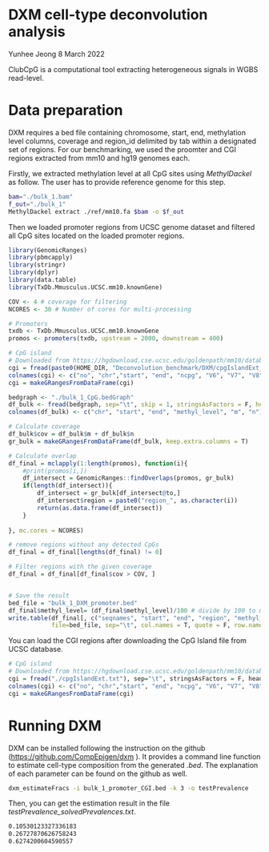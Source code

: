 DXM cell-type deconvolution analysis
================
Yunhee Jeong
8 March 2022

ClubCpG is a computational tool extracting heterogeneous signals in WGBS
read-level.

# **Data preparation**

DXM requires a bed file containing chromosome, start, end, methylation
level columns, coverage and region\_id delimited by tab within a
designated set of regions. For our benchmarking, we used the proomter
and CGI regions extracted from mm10 and hg19 genomes each.

Firstly, we extracted methylation level at all CpG sites using
*MethylDackel* as follow. The user has to provide reference genome for
this step.

``` bash
bam="./bulk_1.bam"
f_out="./bulk_1"
MethylDackel extract ./ref/mm10.fa $bam -o $f_out
```

Then we loaded promoter regions from UCSC genome dataset and filtered
all CpG sites located on the loaded promoter regions.

``` r
library(GenomicRanges)
library(pbmcapply)
library(stringr)
library(dplyr)
library(data.table)
library(TxDb.Mmusculus.UCSC.mm10.knownGene)

COV <- 4 # coverage for filtering
NCORES <- 30 # Number of cores for multi-processing

# Promoters
txdb <- TxDb.Mmusculus.UCSC.mm10.knownGene
promos <- promoters(txdb, upstream = 2000, downstream = 400)

# CpG island
# Downloaded from https://hgdownload.cse.ucsc.edu/goldenpath/mm10/database/ and https://hgdownload.cse.ucsc.edu/goldenpath/hg19/database/
cgi = fread(paste0(HOME_DIR, "Deconvolution_benchmark/DXM/cpgIslandExt_mm10.txt"), sep="\t", stringsAsFactors = F, header = F, showProgress = T)
colnames(cgi) <- c("no", "chr","start", "end", "ncpg", "V6", "V7", "V8", "V9", "V10", "V11")
cgi = makeGRangesFromDataFrame(cgi)

bedgraph <- "./bulk_1_CpG.bedGraph"
df_bulk <- fread(bedgraph, sep="\t", skip = 1, stringsAsFactors = F, header = F, nThread = NCORES, data.table = F)
colnames(df_bulk) <- c("chr", "start", "end", "methyl_level", "m", "n")

# Calculate coverage
df_bulk$cov = df_bulk$m + df_bulk$n
gr_bulk = makeGRangesFromDataFrame(df_bulk, keep.extra.columns = T)

# Calculate overlap
df_final = mclapply(1:length(promos), function(i){
    #print(promos[i,])
    df_intersect = GenomicRanges::findOverlaps(promos, gr_bulk)
    if(length(df_intersect)){
        df_intersect = gr_bulk[df_intersect@to,]
        df_intersect$region = paste0("region_", as.character(i))
        return(as.data.frame(df_intersect))
    }
    
}, mc.cores = NCORES)

# remove regions without any detected CpGs
df_final = df_final[lengths(df_final) != 0]

# Filter regions with the given coverage 
df_final = df_final[df_final$cov > COV, ]


# Save the result
bed_file = "bulk_1_DXM_promoter.bed"
df_final$methyl_level= (df_final$methyl_level)/100 # divide by 100 to make the number in the range between 0 and 1
write.table(df_final[, c("seqnames", "start", "end", "region", "methyl_level", "cov")], 
            file=bed_file, sep="\t", col.names = T, quote = F, row.names = F)
```

You can load the CGI regions after downloading the CpG Island file from
UCSC database.

``` r
# CpG island
# Downloaded from https://hgdownload.cse.ucsc.edu/goldenpath/mm10/database/ and https://hgdownload.cse.ucsc.edu/goldenpath/hg19/database/
cgi = fread("./cpgIslandExt.txt"), sep="\t", stringsAsFactors = F, header = F, showProgress = T)
colnames(cgi) <- c("no", "chr","start", "end", "ncpg", "V6", "V7", "V8", "V9", "V10", "V11") # Give column names only to the information we will use
cgi = makeGRangesFromDataFrame(cgi)
```

# **Running DXM**

DXM can be installed following the instruction on the github
(<a href="url">https://github.com/CompEpigen/dxm</a> ). It provides a
command line function to estimate cell-type composition from the
generated *.bed*. The explanation of each parameter can be found on the
github as well.

``` bash
dxm_estimateFracs -i bulk_1_promoter_CGI.bed -k 3 -o testPrevalence 
```

Then, you can get the estimation result in the file
*testPrevalence\_solvedPrevalences.txt*.

``` bash
0.10530123327336183
0.26727870626758243
0.6274200604590557
```
